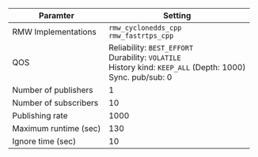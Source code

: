 | Paramter               | Setting                                                                                                                   |
|------------------------|---------------------------------------------------------------------------------------------------------------------------|
| RMW Implementations    | `rmw_cyclonedds_cpp`<br>`rmw_fastrtps_cpp`                                                                                |
| QOS                    | Reliability: `BEST_EFFORT`<br>Durability: `VOLATILE`<br>History kind: `KEEP_ALL` (Depth: 1000)<br>Sync. pub/sub: 0        |
| Number of publishers   | 1                                                                                                                         |
| Number of subscribers  | 10                                                                                                                        |
| Publishing rate        | 1000                                                                                                                      |
| Maximum runtime (sec)  | 130                                                                                                                       |
| Ignore time (sec)      | 10                                                                                                                        |
